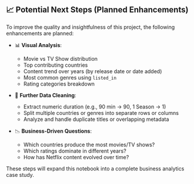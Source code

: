 ## 📈 Potential Next Steps (Planned Enhancements)

To improve the quality and insightfulness of this project, the following enhancements are planned:

- 📊 **Visual Analysis**:
  - Movie vs TV Show distribution
  - Top contributing countries
  - Content trend over years (by release date or date added)
  - Most common genres using `listed_in`
  - Rating categories breakdown

- 🧼 **Further Data Cleaning**:
  - Extract numeric duration (e.g., 90 min → 90, 1 Season → 1)
  - Split multiple countries or genres into separate rows or columns
  - Analyze and handle duplicate titles or overlapping metadata

- 📉 **Business-Driven Questions**:
  - Which countries produce the most movies/TV shows?
  - Which ratings dominate in different years?
  - How has Netflix content evolved over time?

These steps will expand this notebook into a complete business analytics case study.
